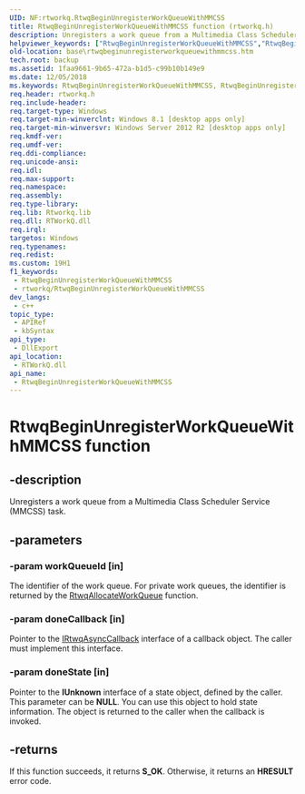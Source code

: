 ```yaml
---
UID: NF:rtworkq.RtwqBeginUnregisterWorkQueueWithMMCSS
title: RtwqBeginUnregisterWorkQueueWithMMCSS function (rtworkq.h)
description: Unregisters a work queue from a Multimedia Class Scheduler Service (MMCSS) task.
helpviewer_keywords: ["RtwqBeginUnregisterWorkQueueWithMMCSS","RtwqBeginUnregisterWorkQueueWithMMCSS function","base.rtwqbeginunregisterworkqueuewithmmcss","rtworkq/RtwqBeginUnregisterWorkQueueWithMMCSS"]
old-location: base\rtwqbeginunregisterworkqueuewithmmcss.htm
tech.root: backup
ms.assetid: 1faa9661-9b65-472a-b1d5-c99b10b149e9
ms.date: 12/05/2018
ms.keywords: RtwqBeginUnregisterWorkQueueWithMMCSS, RtwqBeginUnregisterWorkQueueWithMMCSS function, base.rtwqbeginunregisterworkqueuewithmmcss, rtworkq/RtwqBeginUnregisterWorkQueueWithMMCSS
req.header: rtworkq.h
req.include-header: 
req.target-type: Windows
req.target-min-winverclnt: Windows 8.1 [desktop apps only]
req.target-min-winversvr: Windows Server 2012 R2 [desktop apps only]
req.kmdf-ver: 
req.umdf-ver: 
req.ddi-compliance: 
req.unicode-ansi: 
req.idl: 
req.max-support: 
req.namespace: 
req.assembly: 
req.type-library: 
req.lib: Rtworkq.lib
req.dll: RTWorkQ.dll
req.irql: 
targetos: Windows
req.typenames: 
req.redist: 
ms.custom: 19H1
f1_keywords:
 - RtwqBeginUnregisterWorkQueueWithMMCSS
 - rtworkq/RtwqBeginUnregisterWorkQueueWithMMCSS
dev_langs:
 - c++
topic_type:
 - APIRef
 - kbSyntax
api_type:
 - DllExport
api_location:
 - RTWorkQ.dll
api_name:
 - RtwqBeginUnregisterWorkQueueWithMMCSS
---
```


# RtwqBeginUnregisterWorkQueueWithMMCSS function


## -description

Unregisters a work queue from a Multimedia Class Scheduler Service (MMCSS) task.

## -parameters

### -param workQueueId [in]

The identifier of the work queue.  For private work queues, the identifier is returned by the <a href="/windows/desktop/api/rtworkq/nf-rtworkq-rtwqallocateworkqueue">RtwqAllocateWorkQueue</a> function.

### -param doneCallback [in]

Pointer to the <a href="/windows/desktop/api/rtworkq/nn-rtworkq-irtwqasynccallback">IRtwqAsyncCallback</a> interface of a callback object. The caller must implement this interface.

### -param doneState [in]

Pointer to the <b>IUnknown</b> interface of a state object, defined by the caller. This parameter can be <b>NULL</b>. You can use this object to hold state information. The object is returned to the caller when the callback is invoked.

## -returns

If this function succeeds, it returns <b>S_OK</b>. Otherwise, it returns an <b>HRESULT</b> error code.